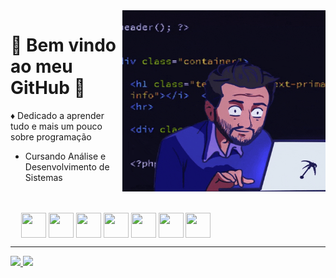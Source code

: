 <img src = "banner.gif" width = "325px" height = "290px" align = "right">

# 👾 Bem vindo ao meu GitHub 👾 

♦ Dedicado a aprender tudo e mais um pouco sobre programação

- Cursando Análise e Desenvolvimento de Sistemas

ㅤ
<div>ㅤ
<img src="https://cdn.jsdelivr.net/gh/devicons/devicon/icons/html5/html5-original.svg" width = "40px" height = "40px" align = "center"/> 
<img src="https://cdn.jsdelivr.net/gh/devicons/devicon/icons/css3/css3-original.svg" width = "40px" height = "40px" align = "center"/> 
<img src="https://cdn.jsdelivr.net/gh/devicons/devicon/icons/javascript/javascript-original.svg" width = "40px" height = "40px" align = "center"/>
<img src="https://cdn.jsdelivr.net/gh/devicons/devicon/icons/react/react-original.svg" width = "40px" height = "40px" align = "center"/>
<img src="https://cdn-icons-png.flaticon.com/512/226/226777.png" width = "40px" height = "40px" align = "center"/>
<img src="https://cdn.jsdelivr.net/gh/devicons/devicon@latest/icons/mysql/mysql-original.svg" width = "40px" height = "40px" align = "center"/>
<img src="https://cdn.iconscout.com/icon/free/png-256/git-225996.png?f=webp&w=256" width = "40px" height = "40px" align = "center"/>

</div>

---

<div>
<a href = "https://www.linkedin.com/in/renato-guimaraes-quirino/">
  <img src = "https://img.shields.io/badge/LinkedIn-0077B5?style=for-the-badge&logo=linkedin&logoColor=white">
</a>
<a href = "https://www.instagram.com/renatoo.gui/">
  <img src = "https://img.shields.io/badge/Instagram-E4405F?style=for-the-badge&logo=instagram&logoColor=white">
</a>
</div>


